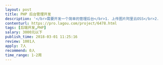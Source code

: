 ```yaml
---                
layout: post       
title: PHP 后台管理开发           
description: '</br>需要开发一个简单的管理后台</br>1. 上传图片阿里云OSS</br>2. 上传商品条目，上传商品详情，预览详情，搜索商品，并编辑等。</br>3. 基本的CMS后台功能：权限管理，操作日志等。</br></br>希望1000元可以完成。</br>'     
contenturl: https://pro.lagou.com/project/6478.html      
tags: [后端开发,PHP]            
salary: 3000元以下          
publish_time: 2018-03-01 11:25:16         
review: 1001人                   
apply: 7人                   
recommend: 0人                   
time_range: 1-2周              
---                 
```

